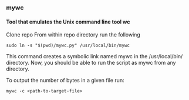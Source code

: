 ### mywc

#### Tool that emulates the Unix command line tool wc

Clone repo
From within repo directory run the following

```
sudo ln -s "$(pwd)/mywc.py" /usr/local/bin/mywc
```

This command creates a symbolic link named mywc in the /usr/local/bin/ directory.
Now, you should be able to run the script as mywc from any directory.

To output the number of bytes in a given file run:

```
mywc -c <path-to-target-file>
```
